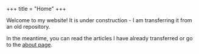 +++
title = "Home"
+++

Welcome to my website! It is under construction - I am transferring it from an old repository.

In the meantime, you can read the articles I have already transferred or go to the [about page](./about).